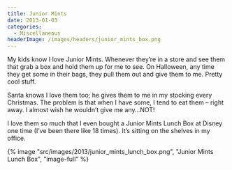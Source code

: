 ```yaml
---
title: Junior Mints
date: 2013-01-03
categories: 
  - Miscellaneous
headerImage: /images/headers/junior_mints_box.png
---
```


My kids know I love Junior Mints. Whenever they’re in a store and see them that grab a box and hold them up for me to see. On Halloween, any time they get some in their bags, they pull them out and give them to me. Pretty cool stuff.

Santa knows I love them too; he gives them to me in my stocking every Christmas. The problem is that when I have some, I tend to eat them – right away. I almost wish he wouldn’t give me any…NOT!

I love them so much that I even bought a Junior Mints Lunch Box at Disney one time (I’ve been there like 18 times). It’s sitting on the shelves in my office.

{% image "src/images/2013/junior_mints_lunch_box.png", "Junior Mints Lunch Box", "image-full" %}
